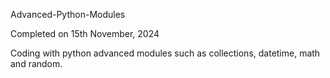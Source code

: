 Advanced-Python-Modules

Completed on 15th November, 2024

Coding with python advanced modules such as collections, datetime, math and random.

